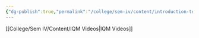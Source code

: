 ```yaml
---
{"dg-publish":true,"permalink":"/college/sem-iv/content/introduction-to-quantum-mechanics/"}
---
```


[[College/Sem IV/Content/IQM Videos\|IQM Videos]]

